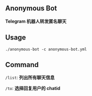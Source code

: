 ## Anonymous Bot

__Telegram 机器人转发匿名聊天__

## Usage

```
./anonymous-bot -c anonymous-bot.yml
```

## Command

`/list`: __列出所有聊天信息__

`/to`: __选择回复用户的 chatid__
